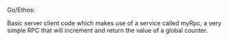 Go/Ethos:

Basic server client code which makes use of a service called myRpc, a very simple RPC that will increment and return the value of a global counter.
